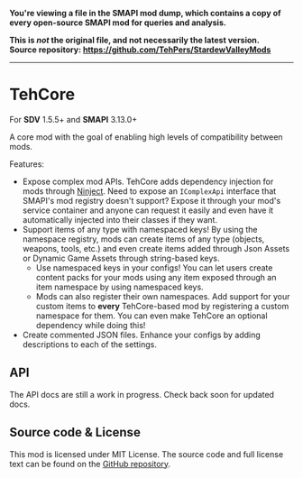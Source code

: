 **You're viewing a file in the SMAPI mod dump, which contains a copy of every open-source SMAPI mod
for queries and analysis.**

**This is _not_ the original file, and not necessarily the latest version.**  
**Source repository: https://github.com/TehPers/StardewValleyMods**

----

# TehCore

For **SDV** 1.5.5+ and **SMAPI** 3.13.0+

A core mod with the goal of enabling high levels of compatibility between mods.

Features:

- Expose complex mod APIs. TehCore adds dependency injection for mods through [Ninject]. Need to
  expose an `IComplexApi` interface that SMAPI's mod registry doesn't support? Expose it through
  your mod's service container and anyone can request it easily and even have it automatically
  injected into their classes if they want.
- Support items of any type with namespaced keys! By using the namespace registry, mods can create
  items of any type (objects, weapons, tools, etc.) and even create items added through Json Assets
  or Dynamic Game Assets through string-based keys.
  - Use namespaced keys in your configs! You can let users create content packs for your mods using
    any item exposed through an item namespace by using namespaced keys.
  - Mods can also register their own namespaces. Add support for your custom items to **every**
    TehCore-based mod by registering a custom namespace for them. You can even make TehCore an
    optional dependency while doing this!
- Create commented JSON files. Enhance your configs by adding descriptions to each of the settings.

## API

The API docs are still a work in progress. Check back soon for updated docs.

## Source code & License

This mod is licensed under MIT License. The source code and full license text can be found on the [GitHub repository][github repo].

[ninject]: https://github.com/ninject/ninject/wiki
[github repo]: ../../
